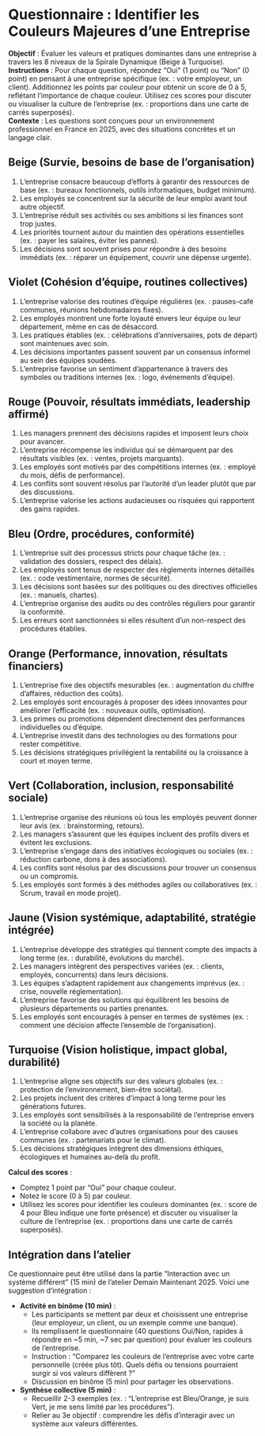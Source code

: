 
# Questionnaire : Identifier les Couleurs Majeures d’une Entreprise

**Objectif** : Évaluer les valeurs et pratiques dominantes dans une entreprise à travers les 8 niveaux de la Spirale Dynamique (Beige à Turquoise).  
**Instructions** : Pour chaque question, répondez “Oui” (1 point) ou “Non” (0 point) en pensant à une entreprise spécifique (ex. : votre employeur, un client). Additionnez les points par couleur pour obtenir un score de 0 à 5, reflétant l’importance de chaque couleur. Utilisez ces scores pour discuter ou visualiser la culture de l’entreprise (ex. : proportions dans une carte de carrés superposés).  
**Contexte** : Les questions sont conçues pour un environnement professionnel en France en 2025, avec des situations concrètes et un langage clair.

## Beige (Survie, besoins de base de l’organisation)

1. L’entreprise consacre beaucoup d’efforts à garantir des ressources de base (ex. : bureaux fonctionnels, outils informatiques, budget minimum).
2. Les employés se concentrent sur la sécurité de leur emploi avant tout autre objectif.
3. L’entreprise réduit ses activités ou ses ambitions si les finances sont trop justes.
4. Les priorités tournent autour du maintien des opérations essentielles (ex. : payer les salaires, éviter les pannes).
5. Les décisions sont souvent prises pour répondre à des besoins immédiats (ex. : réparer un équipement, couvrir une dépense urgente).

## Violet (Cohésion d’équipe, routines collectives)

1. L’entreprise valorise des routines d’équipe régulières (ex. : pauses-café communes, réunions hebdomadaires fixes).
2. Les employés montrent une forte loyauté envers leur équipe ou leur département, même en cas de désaccord.
3. Les pratiques établies (ex. : célébrations d’anniversaires, pots de départ) sont maintenues avec soin.
4. Les décisions importantes passent souvent par un consensus informel au sein des équipes soudées.
5. L’entreprise favorise un sentiment d’appartenance à travers des symboles ou traditions internes (ex. : logo, événements d’équipe).

## Rouge (Pouvoir, résultats immédiats, leadership affirmé)

1. Les managers prennent des décisions rapides et imposent leurs choix pour avancer.
2. L’entreprise récompense les individus qui se démarquent par des résultats visibles (ex. : ventes, projets marquants).
3. Les employés sont motivés par des compétitions internes (ex. : employé du mois, défis de performance).
4. Les conflits sont souvent résolus par l’autorité d’un leader plutôt que par des discussions.
5. L’entreprise valorise les actions audacieuses ou risquées qui rapportent des gains rapides.

## Bleu (Ordre, procédures, conformité)

1. L’entreprise suit des processus stricts pour chaque tâche (ex. : validation des dossiers, respect des délais).
2. Les employés sont tenus de respecter des règlements internes détaillés (ex. : code vestimentaire, normes de sécurité).
3. Les décisions sont basées sur des politiques ou des directives officielles (ex. : manuels, chartes).
4. L’entreprise organise des audits ou des contrôles réguliers pour garantir la conformité.
5. Les erreurs sont sanctionnées si elles résultent d’un non-respect des procédures établies.

## Orange (Performance, innovation, résultats financiers)

1. L’entreprise fixe des objectifs mesurables (ex. : augmentation du chiffre d’affaires, réduction des coûts).
2. Les employés sont encouragés à proposer des idées innovantes pour améliorer l’efficacité (ex. : nouveaux outils, optimisation).
3. Les primes ou promotions dépendent directement des performances individuelles ou d’équipe.
4. L’entreprise investit dans des technologies ou des formations pour rester compétitive.
5. Les décisions stratégiques privilégient la rentabilité ou la croissance à court et moyen terme.

## Vert (Collaboration, inclusion, responsabilité sociale)

1. L’entreprise organise des réunions où tous les employés peuvent donner leur avis (ex. : brainstorming, retours).
2. Les managers s’assurent que les équipes incluent des profils divers et évitent les exclusions.
3. L’entreprise s’engage dans des initiatives écologiques ou sociales (ex. : réduction carbone, dons à des associations).
4. Les conflits sont résolus par des discussions pour trouver un consensus ou un compromis.
5. Les employés sont formés à des méthodes agiles ou collaboratives (ex. : Scrum, travail en mode projet).

## Jaune (Vision systémique, adaptabilité, stratégie intégrée)

1. L’entreprise développe des stratégies qui tiennent compte des impacts à long terme (ex. : durabilité, évolutions du marché).
2. Les managers intègrent des perspectives variées (ex. : clients, employés, concurrents) dans leurs décisions.
3. Les équipes s’adaptent rapidement aux changements imprévus (ex. : crise, nouvelle réglementation).
4. L’entreprise favorise des solutions qui équilibrent les besoins de plusieurs départements ou parties prenantes.
5. Les employés sont encouragés à penser en termes de systèmes (ex. : comment une décision affecte l’ensemble de l’organisation).

## Turquoise (Vision holistique, impact global, durabilité)

1. L’entreprise aligne ses objectifs sur des valeurs globales (ex. : protection de l’environnement, bien-être sociétal).
2. Les projets incluent des critères d’impact à long terme pour les générations futures.
3. Les employés sont sensibilisés à la responsabilité de l’entreprise envers la société ou la planète.
4. L’entreprise collabore avec d’autres organisations pour des causes communes (ex. : partenariats pour le climat).
5. Les décisions stratégiques intègrent des dimensions éthiques, écologiques et humaines au-delà du profit.

**Calcul des scores** :

- Comptez 1 point par “Oui” pour chaque couleur.
- Notez le score (0 à 5) par couleur.
- Utilisez les scores pour identifier les couleurs dominantes (ex. : score de 4 pour Bleu indique une forte présence) et discuter ou visualiser la culture de l’entreprise (ex. : proportions dans une carte de carrés superposés).

## Intégration dans l’atelier

Ce questionnaire peut être utilisé dans la partie “Interaction avec un système différent” (15 min) de l’atelier Demain Maintenant 2025. Voici une suggestion d’intégration :

- **Activité en binôme (10 min)** :
    - Les participants se mettent par deux et choisissent une entreprise (leur employeur, un client, ou un exemple comme une banque).
    - Ils remplissent le questionnaire (40 questions Oui/Non, rapides à répondre en ~5 min, ~7 sec par question) pour évaluer les couleurs de l’entreprise.
    - Instruction : “Comparez les couleurs de l’entreprise avec votre carte personnelle (créée plus tôt). Quels défis ou tensions pourraient surgir si vos valeurs diffèrent ?”
    - Discussion en binôme (5 min) pour partager les observations.
- **Synthèse collective (5 min)** :
    - Recueillir 2-3 exemples (ex. : “L’entreprise est Bleu/Orange, je suis Vert, je me sens limité par les procédures”).
    - Relier au 3e objectif : comprendre les défis d’interagir avec un système aux valeurs différentes.